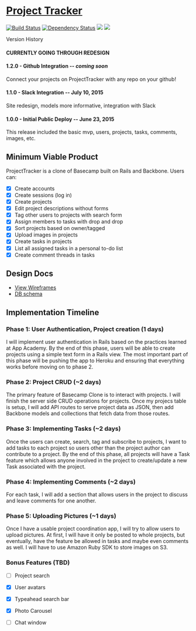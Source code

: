 # [Project Tracker](https://www.projecttracker.biz)

[![Build Status](https://travis-ci.org/kswang2400/project-tracker.svg?branch=master)](https://travis-ci.org/kswang2400/project-tracker)
[![Dependency Status](https://gemnasium.com/kswang2400/project-tracker.svg)](https://gemnasium.com/kswang2400/project-tracker)
<a href="https://codeclimate.com/github/kswang2400/project-tracker"><img src="https://codeclimate.com/github/kswang2400/project-tracker/badges/gpa.svg" /></a>
<a href="https://codeclimate.com/github/kswang2400/project-tracker/coverage"><img src="https://codeclimate.com/github/kswang2400/project-tracker/badges/coverage.svg" /></a>

Version History

#### CURRENTLY GOING THROUGH REDESIGN

#### 1.2.0 - Github Integration -- *coming soon*
Connect your projects on ProjectTracker with any repo on your github!

#### 1.1.0 - Slack Integration -- July 10, 2015
Site redesign, models more informative, integration with Slack

#### 1.0.0 - Initial Public Deploy -- June 23, 2015
This release included the basic mvp, users, projects, tasks, comments, images, etc.

##

## Minimum Viable Product
ProjectTracker is a clone of Basecamp built on Rails and Backbone. Users can:

- [x] Create accounts
- [x] Create sessions (log in)
- [x] Create projects
- [x] Edit project descriptions without forms
- [x] Tag other users to projects with search form
- [x] Assign members to tasks with drop and drop
- [x] Sort projects based on owner/tagged
- [x] Upload images in projects
- [x] Create tasks in projects
- [x] List all assigned tasks in a personal to-do list
- [x] Create comment threads in tasks

## Design Docs
* [View Wireframes][views]
* [DB schema][schema]

[views]: ./docs/views.md
[schema]: ./docs/schema.md

## Implementation Timeline

### Phase 1: User Authentication, Project creation (1 days)
I will implement user authentication in Rails based on the practices learned at
App Academy. By the end of this phase, users will be able to create projects using
a simple text form in a Rails view. The most important part of this phase will
be pushing the app to Heroku and ensuring that everything works before moving on
to phase 2.

### Phase 2: Project CRUD (~2 days)
The primary feature of Basecamp Clone is to interact with projects. I will finish 
the server side CRUD operations for projects. Once my projecs table is setup, I will 
add API routes to serve project data as JSON, then add Backbone models and collections 
that fetch data from those routes.

### Phase 3: Implementing Tasks (~2 days)
Once the users can create, search, tag and subscribe to projects, I want to add 
tasks to each project so users other than the project author can contribute 
to a project. By the end of this phase, all projects will have a Task feature which
allows anyone involved in the project to create/update a new Task associated with
the project. 

### Phase 4: Implementing Comments (~2 days)
For each task, I will add a section that allows users in the project to discuss 
and leave comments for one another. 

### Phase 5: Uploading Pictures (~1 days)
Once I have a usable project coordination app, I will try to allow users to upload 
pictures. At first, I will have it only be posted to whole projects, but eventually,
have the feature be allowed in tasks and maybe even comments as well. I will have 
to use Amazon Ruby SDK to store images on S3.

### Bonus Features (TBD)
- [ ] Project search
- [x] User avatars
- [x] Typeahead search bar
- [x] Photo Carousel
- [ ] Chat window


